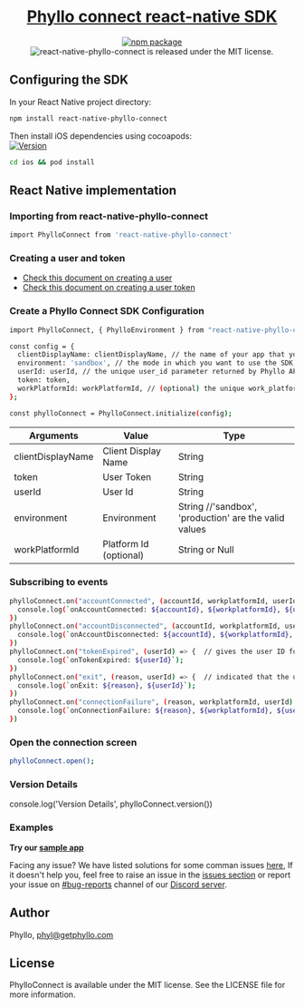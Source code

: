 <h1 align="center">
  <a href="https://docs.getphyllo.com/">
    Phyllo connect react-native SDK
  </a>
</h1>
<div align="center">

[![npm package](https://img.shields.io/npm/v/react-native-phyllo-connect.svg)](https://www.npmjs.com/package/react-native-phyllo-connect)
<img src="https://img.shields.io/badge/license-MIT-blue.svg" alt="react-native-phyllo-connect is released under the MIT license." />

</div>

## Configuring the SDK

In your React Native project directory:

```sh
npm install react-native-phyllo-connect
```

Then install iOS dependencies using cocoapods:\
[![Version](https://img.shields.io/cocoapods/v/PhylloConnect.svg?style=flat)](http://cocoadocs.org/docsets/PhylloConnect)

```sh
cd ios && pod install
```

## React Native implementation

### Importing from react-native-phyllo-connect

```sh
import PhylloConnect from 'react-native-phyllo-connect'
```

### Creating a user and token

- [Check this document on creating a user](https://docs.getphyllo.com/docs/api-reference/b3A6MTQwNjEzNzY-create-a-user)
- [Check this document on creating a user token](https://docs.getphyllo.com/docs/api-reference/b3A6MTQwNjEzNzc-create-an-sdk-token)

### Create a Phyllo Connect SDK Configuration

```sh
import PhylloConnect, { PhylloEnvironment } from "react-native-phyllo-connect";

const config = {
  clientDisplayName: clientDisplayName, // the name of your app that you want the creators to see while granting access
  environment: 'sandbox', // the mode in which you want to use the SDK,  `sandbox` or `production`
  userId: userId, // the unique user_id parameter returned by Phyllo API when you create a user (see https://docs.getphyllo.com/docs/api-reference/reference/openapi.v1.yml/paths/~1v1~1users/post)
  token: token,
  workPlatformId: workPlatformId, // (optional) the unique work_platform_id of a specific work platform, if you want the creator to skip the platform selection screen and just be able to connect just with a single work platform
};

const phylloConnect = PhylloConnect.initialize(config);
```

| Arguments         | Value                  | Type                                                      |
| ----------------- | ---------------------- | --------------------------------------------------------- |
| clientDisplayName | Client Display Name    | String                                                    |
| token             | User Token             | String                                                    |
| userId            | User Id                | String                                                    |
| environment       | Environment            | String //'sandbox', 'production' are the valid values     |
| workPlatformId    | Platform Id (optional) | String or Null                                            |

### Subscribing to events

```sh
phylloConnect.on("accountConnected", (accountId, workplatformId, userId) => {  // gives the successfully connected account ID and work platform ID for the given user ID
  console.log(`onAccountConnected: ${accountId}, ${workplatformId}, ${userId}`);
})
phylloConnect.on("accountDisconnected", (accountId, workplatformId, userId) => {  // gives the successfully disconnected account ID and work platform ID for the given user ID
  console.log(`onAccountDisconnected: ${accountId}, ${workplatformId}, ${userId}`);
})
phylloConnect.on("tokenExpired", (userId) => {  // gives the user ID for which the token has expired
  console.log(`onTokenExpired: ${userId}`);
})
phylloConnect.on("exit", (reason, userId) => {  // indicated that the user with given user ID has closed the SDK and gives an appropriate reason for it
  console.log(`onExit: ${reason}, ${userId}`);
})
phylloConnect.on("connectionFailure", (reason, workplatformId, userId) => {  // optional, Connection failure callback support : User can now add a new callback connectionFailure for tracking the reason of accounts not getting connected , this is optional callback .
  console.log(`onConnectionFailure: ${reason}, ${workplatformId}, ${userId}`);
})
```

### Open the connection screen

```sh
phylloConnect.open();
```

### Version Details 
console.log('Version Details', phylloConnect.version())


### Examples

<b>Try our [sample app](https://github.com/getphyllo/phyllo-connect-reactnative/tree/main/example)
</b>

Facing any issue? We have listed solutions for some comman issues [here](https://github.com/getphyllo/phyllo-connect-reactnative/blob/main/Issues.md), If it doesn't help you, feel free to raise an issue in the [issues section](https://github.com/getphyllo/phyllo-connect-reactnative/issues) or report your issue on [#bug-reports](https://discord.com/channels/897097781355888640/949535402845405184) channel of our [Discord server](https://discord.com/channels/897097781355888640/).

## Author

Phyllo, phyl@getphyllo.com

## License

PhylloConnect is available under the MIT license. See the LICENSE file for more information.
